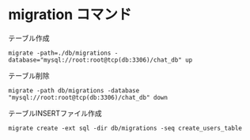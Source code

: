 # migration コマンド

テーブル作成

`migrate -path=./db/migrations -database="mysql://root:root@tcp(db:3306)/chat_db" up`

テーブル削除

`migrate -path db/migrations -database "mysql://root:root@tcp(db:3306)/chat_db" down  `

テーブルINSERTファイル作成

`migrate create -ext sql -dir db/migrations -seq create_users_table `
